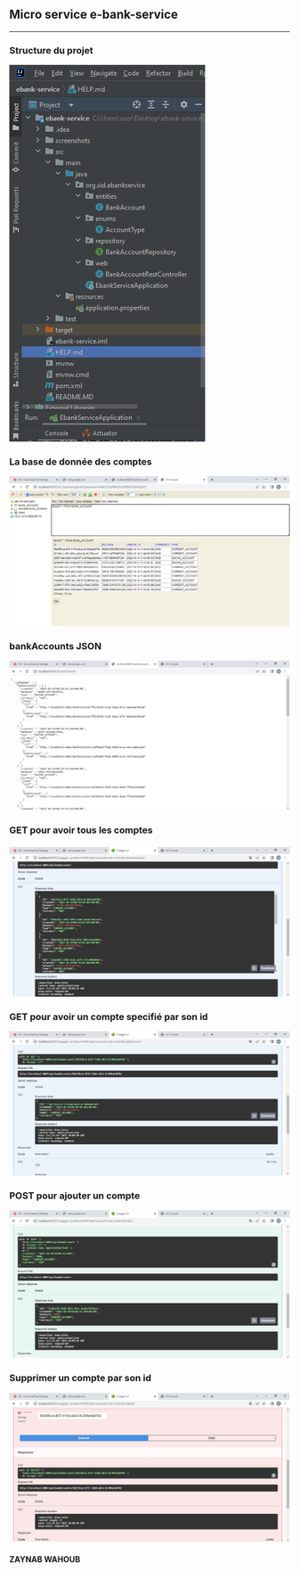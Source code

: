 <h2>Micro service e-bank-service</h2>
<hr>

<h3>Structure du projet</h3>
<img src="screenshots/projectStructure.png">
<br>
<h3>La base de donnée des comptes</h3>
<img src="screenshots/base.png">
<br>
<h3>bankAccounts JSON</h3>
<img src="screenshots/json.png">
<br>
<h3>GET pour avoir tous les comptes</h3>
<img src="screenshots/allAccounts.png">
<br>
<h3>GET pour avoir un compte specifié par son id</h3>
<img src="screenshots/oneAccount.png">
<br>
<h3>POST pour ajouter un compte</h3>
<img src="screenshots/addAccount.png">
<br>
<h3>Supprimer un compte par son id</h3>
<img src="screenshots/deleteAccount.png">

<h4>ZAYNAB WAHOUB</h4>
